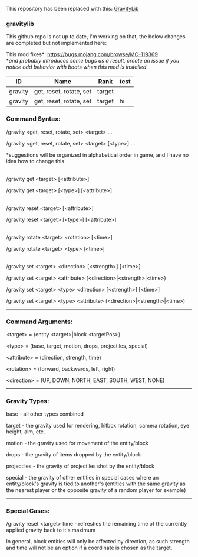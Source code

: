 This repository has been replaced with this: [GravityLib](https://github.com/Magicalbananapi/GravityLib)

### gravitylib

This github repo is not up to date, I'm working on that, the below changes are completed but not implemented here:

This mod fixes*: https://bugs.mojang.com/browse/MC-119369
\
**and probably introduces some bugs as a result, create an issue if you notice odd behavior with boats when this mod is installed*

ID      | Name                    | Rank   | test
--      | ----                    | ----   | --
gravity | get, reset, rotate, set | target |
gravity | get, reset, rotate, set | target | hi

### Command Syntax:
/gravity \<get, reset, rotate, set> \<target> ...

/gravity \<get, reset, rotate, set> \<target> [\<type>] ...

*suggestions will be organized in alphabetical order in game, and I have no idea how to change this

\
/gravity get \<target> [\<attribute>]

/gravity get \<target> [\<type>] [\<attribute>]

\
/gravity reset \<target> [\<attribute>]

/gravity reset \<target> [\<type>] [\<attribute>]

\
/gravity rotate \<target> \<rotation> [\<time>]

/gravity rotate \<target> \<type> <rotation> [\<time>]

\
/gravity set \<target> \<direction> [\<strength>] [\<time>]

/gravity set \<target> \<attribute> (\<direction>|\<strength>|\<time>)

/gravity set \<target> \<type> \<direction> [\<strength>] [\<time>]

/gravity set \<target> \<type> \<attribute> (\<direction>|\<strength>|\<time>)

---
### Command Arguments:
\<target> = (entity \<target>|block \<targetPos>)

\<type> = (base, target, motion, drops, projectiles, special)

\<attribute> = (direction, strength, time)

\<rotation> = (forward, backwards, left, right)

\<direction> = (UP, DOWN, NORTH, EAST, SOUTH, WEST, NONE)

---
### Gravity Types:
base - all other types combined

target - the gravity used for rendering, hitbox rotation, camera rotation, eye height, aim, etc.

motion - the gravity used for movement of the entity/block

drops - the gravity of items dropped by the entity/block

projectiles - the gravity of projectiles shot by the entity/block

special - the gravity of other entities in special cases where an entity/block's gravity is tied to another's
(entities with the same gravity as the nearest player or the opposite gravity of a random player for example)

---
### Special Cases:
/gravity reset \<target> time - refreshes the remaining time of the currently applied gravity back to it's maximum

In general, block entities will only be affected by direction, as such strength and time will not be an option if a coordinate is chosen as the target.
